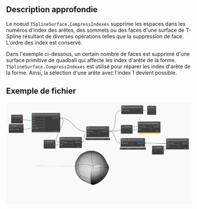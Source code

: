 <!--- Autodesk.DesignScript.Geometry.TSpline.TSplineSurface.CompressIndexes --->
<!--- ARIV6OQ22ACATWAIKGM7OHNEJS2TQUOKUSEU6UNX6EAAVSJIMK3A --->
## Description approfondie
Le noeud `TSplineSurface.CompressIndexes` supprime les espaces dans les numéros d'index des arêtes, des sommets ou des faces d'une surface de T-Spline résultant de diverses opérations telles que la suppression de face. L'ordre des index est conservé.

Dans l'exemple ci-dessous, un certain nombre de faces est supprimé d'une surface primitive de quadball qui affecte les index d'arête de la forme. `TSplineSurface.CompressIndexes` est utilisé pour réparer les index d'arête de la forme. Ainsi, la sélection d'une arête avec l'index 1 devient possible.

## Exemple de fichier

![Example](./ARIV6OQ22ACATWAIKGM7OHNEJS2TQUOKUSEU6UNX6EAAVSJIMK3A_img.jpg)
